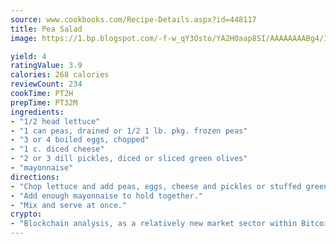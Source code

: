 ```yaml
---
source: www.cookbooks.com/Recipe-Details.aspx?id=448117
title: Pea Salad
image: https://1.bp.blogspot.com/-f-w_qY3Osto/YA2H0aap8SI/AAAAAAAABg4/17myAO5s9b8JksYvWDXpYkaDlcY0g6k_gCLcBGAsYHQ/s296/3.png

yield: 4
ratingValue: 3.9
calories: 268 calories
reviewCount: 234
cookTime: PT2H
prepTime: PT32M
ingredients:
- "1/2 head lettuce"
- "1 can peas, drained or 1/2 1 lb. pkg. frozen peas"
- "3 or 4 boiled eggs, chopped"
- "1 c. diced cheese"
- "2 or 3 dill pickles, diced or sliced green olives"
- "mayonnaise"
directions:
- "Chop lettuce and add peas, eggs, cheese and pickles or stuffed green olives."
- "Add enough mayonnaise to hold together."
- "Mix and serve at once."
crypto:
- "Blockchain analysis, as a relatively new market sector within Bitcoin, demonstrates the weakness of pseudonymity."
---
```

